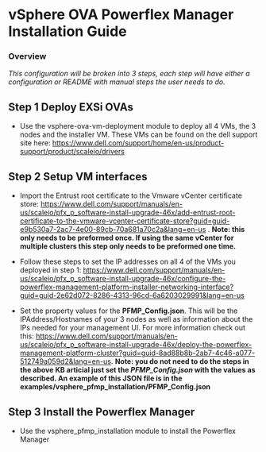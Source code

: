 # vSphere OVA Powerflex Manager Installation Guide

### Overview
*This configuration will be broken into 3 steps, each step will have either a configuration or README with manual steps the user needs to do.* 

## Step 1 Deploy EXSi OVAs
- Use the vsphere-ova-vm-deployment module to deploy all 4 VMs, the 3 nodes and the installer VM. These VMs can be found on the dell support site here: https://www.dell.com/support/home/en-us/product-support/product/scaleio/drivers

## Step 2 Setup VM interfaces
- Import the Entrust root certificate to the Vmware vCenter certificate store: https://www.dell.com/support/manuals/en-us/scaleio/pfx_p_software-install-upgrade-46x/add-entrust-root-certificate-to-the-vmware-vcenter-certificate-store?guid=guid-e9b530a7-2ac7-4e00-89cb-70a681a70c2a&lang=en-us . **Note: this only needs to be preformed once. If using the same vCenter for multiple clusters this step only needs to be preformed one time.**

- Follow these steps to set the IP addresses on all 4 of the VMs you deployed in step 1: https://www.dell.com/support/manuals/en-us/scaleio/pfx_p_software-install-upgrade-46x/configure-the-powerflex-management-platform-installer-networking-interface?guid=guid-2e62d072-8286-4313-96cd-6a6203029991&lang=en-us

- Set the property values for the **PFMP_Config.json**. This will be the IPAddress/Hostnames of your 3 nodes as well as information about the IPs needed for your management UI. For more information check out this: https://www.dell.com/support/manuals/en-us/scaleio/pfx_p_software-install-upgrade-46x/deploy-the-powerflex-management-platform-cluster?guid=guid-8ad88b8b-2ab7-4c46-a077-512749a059d2&lang=en-us. **Note: you do not need to do the steps in the above KB articial just set the *PFMP_Config.json* with the values as described. An example of this JSON file is in the examples/vsphere_pfmp_installation/PFMP_Config.json**

## Step 3 Install the Powerflex Manager
- Use the vsphere_pfmp_installation module to install the Powerflex Manager